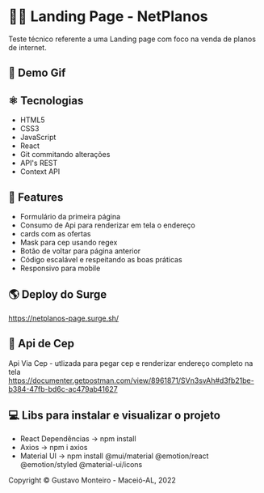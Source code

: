 # 👨‍💻 Landing Page - NetPlanos 
Teste técnico referente a uma Landing page com foco na venda de planos de internet.

## 📸 Demo Gif 


## ⚛️ Tecnologias 
- HTML5 
- CSS3 
- JavaScript
- React
- Git commitando alterações
- API's REST
- Context API

## 🚀 Features 
- Formulário da primeira página
- Consumo de Api para renderizar em tela o endereço
- cards com as ofertas
- Mask para cep usando regex
- Botão de voltar para página anterior
- Código escalável e respeitando as boas práticas
- Responsivo para mobile

## 🌎 Deploy do Surge 
https://netplanos-page.surge.sh/

## 🧾 Api de Cep 
Api Via Cep - utlizada para pegar cep e renderizar endereço completo na tela
https://documenter.getpostman.com/view/8961871/SVn3svAh#d3fb21be-b384-47fb-bd6c-ac479ab41627

## 💻 Libs para instalar e visualizar o projeto

- React Dependências -> npm install
- Axios -> npm i axios
- Material UI -> npm install @mui/material @emotion/react @emotion/styled @material-ui/icons


Copyright © Gustavo Monteiro - Maceió-AL, 2022
